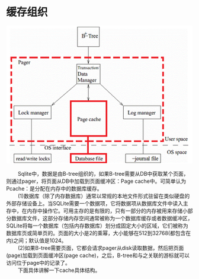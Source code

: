 # 缓存组织
<img src="../p1.png"/>

&nbsp;&nbsp;&nbsp;&nbsp;&nbsp;&nbsp;&nbsp;&nbsp;Sqlite中，数据是由B-tree组织的，如果B-tree需要从DB中获取某个页面，则通过pager，将页面从DB中加载到页面缓冲区：Page cache中。可简单认为Pcache：是分配在内存中的数据库缓存。</br>
&nbsp;&nbsp;&nbsp;&nbsp;&nbsp;&nbsp;&nbsp;&nbsp;(1)数据库（除了内存数据库）通常以常规的本地文件形式驻留在类似硬盘的外部存储设备上。当SQLite需要一个数据项，它将数据项从数据库文件中读入主存中，在内存中操作它。可用主存的是有限的，只有一部分的内存被用来存储小部分数据库文件，这部分存储内存空间通常被称为一个数据库缓存或者数据缓冲区，SQLite将每一个数据库（包括内存数据库）划分成固定大小的区域，它们被称为数据库页或简单页的。页面的大小是2的乘幂，大小能够在512到32768(都包含在内)之间；默认值是1024。</br>
&nbsp;&nbsp;&nbsp;&nbsp;&nbsp;&nbsp;&nbsp;&nbsp;(2)如果B-tree需要页面，它都会请求pager从disk读取数据，然后把页面(page)加载到页面缓冲区(page cache)，之后，B-tree和与之关联的游标就可以访问位于page中的记录了。</br>
&nbsp;&nbsp;&nbsp;&nbsp;&nbsp;&nbsp;&nbsp;&nbsp;下面具体讲解一下cache具体结构。

